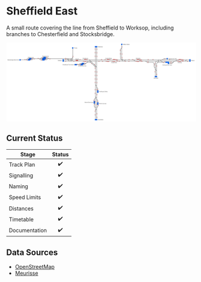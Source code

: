 # Sheffield East
A small route covering the line from Sheffield to Worksop, including branches to Chesterfield and Stocksbridge.

![Image of Map](Images/SheffieldEast.bmp)

## Current Status

| Stage         | Status        |
| ------------- |:-------------:|
| Track Plan     | :heavy_check_mark: |
| Signalling      | :heavy_check_mark:      |
| Naming | :heavy_check_mark:      |
| Speed Limits | :heavy_check_mark: |
| Distances | :heavy_check_mark: |
| Timetable | :heavy_check_mark: |
| Documentation | :heavy_check_mark: |


## Data Sources

- [OpenStreetMap](https://www.openstreetmap.org/#map=11/53.3522/-1.2476)
- [Meurisse](https://map.meurisse.org/)
